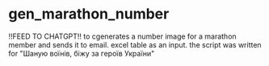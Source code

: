 # gen_marathon_number
!!FEED TO CHATGPT!! to cgenerates a number image for a marathon member and sends it to email. excel table as an input. the script was written for "Шаную воїнiв, бiжу за героїв України"
